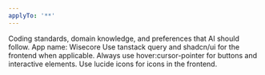 ```yaml
---
applyTo: '**'
---
```

Coding standards, domain knowledge, and preferences that AI should follow.
App name: Wisecore
Use tanstack query and shadcn/ui for the frontend when applicable.
Always use hover:cursor-pointer for buttons and interactive elements.
Use lucide icons for icons in the frontend.